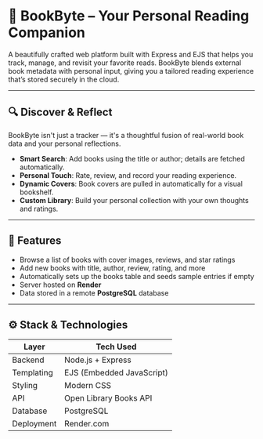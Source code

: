 # 📖 BookByte – Your Personal Reading Companion

A beautifully crafted web platform built with Express and EJS that helps you track, manage, and revisit your favorite reads. BookByte blends external book metadata with personal input, giving you a tailored reading experience that’s stored securely in the cloud.

---

## 🔍 Discover & Reflect

BookByte isn't just a tracker — it's a thoughtful fusion of real-world book data and your personal reflections.

- **Smart Search**: Add books using the title or author; details are fetched automatically.
- **Personal Touch**: Rate, review, and record your reading experience.
- **Dynamic Covers**: Book covers are pulled in automatically for a visual bookshelf.
- **Custom Library**: Build your personal collection with your own thoughts and ratings.

---

## 🚀 Features

- Browse a list of books with cover images, reviews, and star ratings  
- Add new books with title, author, review, rating, and more  
- Automatically sets up the books table and seeds sample entries if empty  
- Server hosted on **Render**  
- Data stored in a remote **PostgreSQL** database  

---

## ⚙️ Stack & Technologies

| Layer        | Tech Used                    |
|--------------|------------------------------|
| Backend      | Node.js + Express            |
| Templating   | EJS (Embedded JavaScript)    |
| Styling      | Modern CSS                   |
| API          | Open Library Books API       |
| Database     | PostgreSQL                   |
| Deployment   | Render.com                   |
